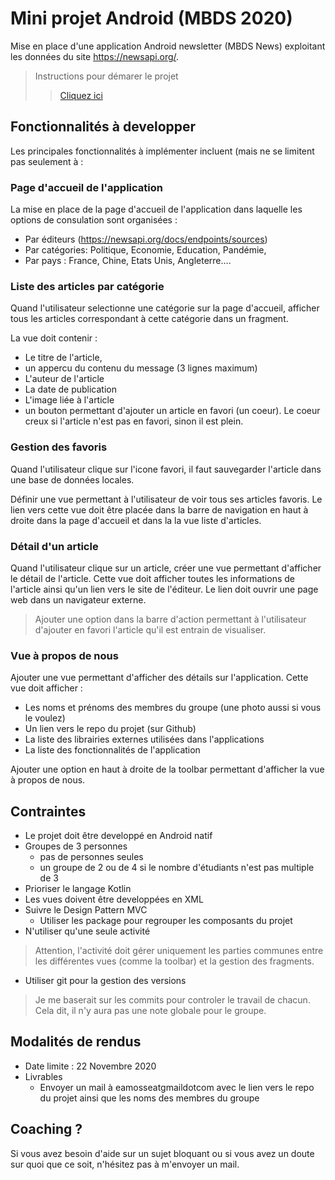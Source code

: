 # Mini projet Android (MBDS 2020) 

Mise en place d'une application Android newsletter (MBDS News) exploitant les données du site https://newsapi.org/. 

> Instructions pour démarer le projet 
>>[Cliquez ici](/project_instructions.md)

## Fonctionnalités à developper 
Les principales fonctionnalités à implémenter incluent (mais ne se limitent pas seulement à :

### Page d'accueil de l'application
La mise en place de la page d'accueil de l'application dans laquelle les options de consulation sont organisées :

- Par éditeurs (https://newsapi.org/docs/endpoints/sources)
- Par catégories: Politique, Economie, Education, Pandémie,
- Par pays : France, Chine, Etats Unis, Angleterre….

### Liste des articles par catégorie
Quand l'utilisateur selectionne une catégorie sur la page d'accueil, afficher tous les articles correspondant à cette catégorie dans un fragment. 

La vue doit contenir : 
 - Le titre de l'article, 
 - un appercu du contenu du message (3 lignes maximum)
 - L'auteur de l'article
 - La date de publication 
 - L'image liée à l'article
 - un bouton permettant d'ajouter un article en favori (un coeur). Le coeur creux si l'article n'est pas en favori, sinon il est plein.  

### Gestion des favoris 
Quand l'utilisateur clique sur l'icone favori, il faut sauvegarder l'article dans une base de données locales.

Définir une vue permettant à l'utilisateur de voir tous ses articles favoris. Le lien vers cette vue doit être placée dans la barre de navigation en haut à droite dans la page d'accueil et dans la la vue liste d'articles. 

### Détail d'un article
Quand l'utilisateur clique sur un article, créer une vue permettant d'afficher le détail de l'article. Cette vue doit afficher toutes les informations de l'article ainsi qu'un lien vers le site de l'éditeur. 
Le lien doit ouvrir une page web dans un navigateur externe.

> Ajouter une option dans la barre d'action permettant à l'utilisateur d'ajouter en favori l'article qu'il est entrain de visualiser. 

### Vue à propos de nous
Ajouter une vue permettant d'afficher des détails sur l'application. Cette vue doit afficher : 

- Les noms et prénoms des membres du groupe (une photo aussi si vous le voulez)
- Un lien vers le repo du projet (sur Github)
- La liste des librairies externes utilisées dans l'applications
- La liste des fonctionnalités de l'application 

Ajouter une option en haut à droite de la toolbar permettant d'afficher la vue à propos de nous. 

## Contraintes 
- Le projet doit être developpé en Android natif 
- Groupes de 3 personnes
    - pas de personnes seules 
    - un groupe de 2 ou de 4 si le nombre d'étudiants n'est pas multiple de 3
- Prioriser le langage Kotlin 
- Les vues doivent être developpées en XML
- Suivre le Design Pattern MVC
    - Utiliser les package pour regrouper les composants du projet
- N'utiliser qu'une seule activité
> Attention, l'activité doit gérer uniquement les parties communes entre les différentes vues (comme la toolbar) et la gestion des fragments. 
- Utiliser git pour la gestion des versions
> Je me baserait sur les commits pour controler le travail de chacun. Cela dit, il n'y aura pas une note globale pour le groupe. 


## Modalités de rendus 

- Date limite : 22 Novembre 2020
- Livrables 
    - Envoyer un mail à eamosseatgmaildotcom avec le lien vers le repo du projet ainsi que les noms des membres du groupe

## Coaching ? 
Si vous avez besoin d'aide sur un sujet bloquant ou si vous avez un doute sur quoi que ce soit, n'hésitez pas à m'envoyer un mail. 
